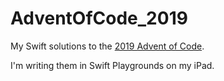 # AdventOfCode_2019

My Swift solutions to the [2019 Advent of Code](https://adventofcode.com/2019).

I'm writing them in Swift Playgrounds on my iPad.
